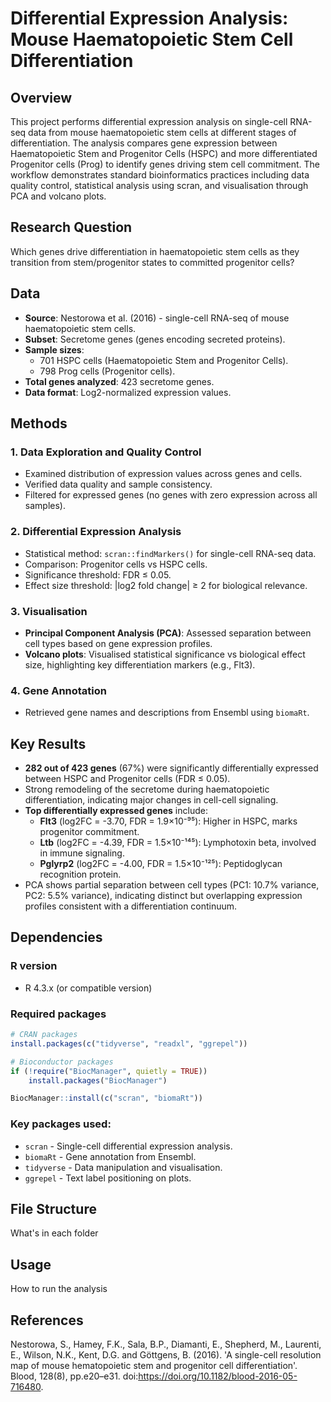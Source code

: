 # Differential Expression Analysis: Mouse Haematopoietic Stem Cell Differentiation


## Overview
This project performs differential expression analysis on single-cell RNA-seq data from mouse haematopoietic stem cells at different stages of differentiation. The analysis compares gene expression between Haematopoietic Stem and Progenitor Cells (HSPC) and more differentiated Progenitor cells (Prog) to identify genes driving stem cell commitment. The workflow demonstrates standard bioinformatics practices including data quality control, statistical analysis using scran, and visualisation through PCA and volcano plots.


## Research Question
Which genes drive differentiation in haematopoietic stem cells as they transition from stem/progenitor states to committed progenitor cells?


## Data
- **Source**: Nestorowa et al. (2016) - single-cell RNA-seq of mouse haematopoietic stem cells.
- **Subset**: Secretome genes (genes encoding secreted proteins).
- **Sample sizes**: 
  - 701 HSPC cells (Haematopoietic Stem and Progenitor Cells).
  - 798 Prog cells (Progenitor cells).
- **Total genes analyzed**: 423 secretome genes.
- **Data format**: Log2-normalized expression values.


## Methods
### 1. Data Exploration and Quality Control
- Examined distribution of expression values across genes and cells.
- Verified data quality and sample consistency.
- Filtered for expressed genes (no genes with zero expression across all samples).

### 2. Differential Expression Analysis
- Statistical method: `scran::findMarkers()` for single-cell RNA-seq data.
- Comparison: Progenitor cells vs HSPC cells.
- Significance threshold: FDR ≤ 0.05.
- Effect size threshold: |log2 fold change| ≥ 2 for biological relevance.

### 3. Visualisation
- **Principal Component Analysis (PCA)**: Assessed separation between cell types based on gene expression profiles.
- **Volcano plots**: Visualised statistical significance vs biological effect size, highlighting key differentiation markers (e.g., Flt3).

### 4. Gene Annotation
- Retrieved gene names and descriptions from Ensembl using `biomaRt`.


## Key Results
- **282 out of 423 genes** (67%) were significantly differentially expressed between HSPC and Progenitor cells (FDR ≤ 0.05).
- Strong remodeling of the secretome during haematopoietic differentiation, indicating major changes in cell-cell signaling.
- **Top differentially expressed genes** include:
  - **Flt3** (log2FC = -3.70, FDR = 1.9×10⁻⁹⁵): Higher in HSPC, marks progenitor commitment.
  - **Ltb** (log2FC = -4.39, FDR = 1.5×10⁻¹⁴⁵): Lymphotoxin beta, involved in immune signaling.
  - **Pglyrp2** (log2FC = -4.00, FDR = 1.5×10⁻¹²⁵): Peptidoglycan recognition protein.
- PCA shows partial separation between cell types (PC1: 10.7% variance, PC2: 5.5% variance), indicating distinct but overlapping expression profiles consistent with a differentiation continuum.


## Dependencies
### R version
- R 4.3.x (or compatible version)

### Required packages
```r
# CRAN packages
install.packages(c("tidyverse", "readxl", "ggrepel"))

# Bioconductor packages
if (!require("BiocManager", quietly = TRUE))
    install.packages("BiocManager")

BiocManager::install(c("scran", "biomaRt"))
```

### Key packages used:
- `scran` - Single-cell differential expression analysis.
- `biomaRt` - Gene annotation from Ensembl.
- `tidyverse` - Data manipulation and visualisation.
- `ggrepel` - Text label positioning on plots.


## File Structure
What's in each folder


## Usage
How to run the analysis


## References
Nestorowa, S., Hamey, F.K., Sala, B.P., Diamanti, E., Shepherd, M., Laurenti, E., Wilson, N.K., Kent, D.G. and Göttgens, B. (2016). 'A single-cell resolution map of mouse hematopoietic stem and progenitor cell differentiation'. Blood, 128(8), pp.e20–e31. doi:https://doi.org/10.1182/blood-2016-05-716480.

